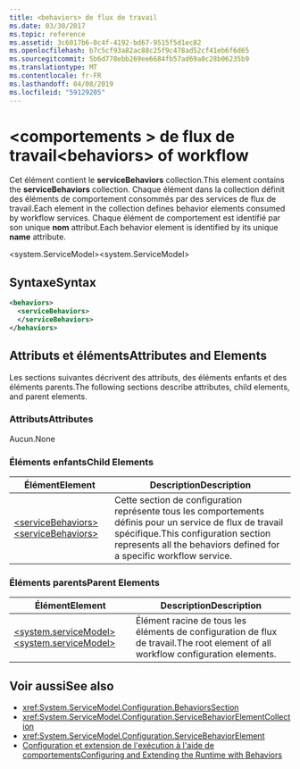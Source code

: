 ```yaml
---
title: <behaviors> de flux de travail
ms.date: 03/30/2017
ms.topic: reference
ms.assetid: 3c6017b6-0c4f-4192-bd67-9515f5d1ec82
ms.openlocfilehash: b7c5cf93a82ac88c25f9c478ad52cf41eb6f6d65
ms.sourcegitcommit: 5b6d778ebb269ee6684fb57ad69a8c28b06235b9
ms.translationtype: MT
ms.contentlocale: fr-FR
ms.lasthandoff: 04/08/2019
ms.locfileid: "59129205"
---
```

# <a name="behaviors-of-workflow"></a><span data-ttu-id="5622c-102">\<comportements > de flux de travail</span><span class="sxs-lookup"><span data-stu-id="5622c-102">\<behaviors> of workflow</span></span>
<span data-ttu-id="5622c-103">Cet élément contient le **serviceBehaviors** collection.</span><span class="sxs-lookup"><span data-stu-id="5622c-103">This element contains the **serviceBehaviors** collection.</span></span>  <span data-ttu-id="5622c-104">Chaque élément dans la collection définit des éléments de comportement consommés par des services de flux de travail.</span><span class="sxs-lookup"><span data-stu-id="5622c-104">Each element in the collection defines behavior elements consumed by workflow services.</span></span> <span data-ttu-id="5622c-105">Chaque élément de comportement est identifié par son unique **nom** attribut.</span><span class="sxs-lookup"><span data-stu-id="5622c-105">Each behavior element is identified by its unique **name** attribute.</span></span>  
  
 <span data-ttu-id="5622c-106">\<system.ServiceModel></span><span class="sxs-lookup"><span data-stu-id="5622c-106">\<system.ServiceModel></span></span>  
  
## <a name="syntax"></a><span data-ttu-id="5622c-107">Syntaxe</span><span class="sxs-lookup"><span data-stu-id="5622c-107">Syntax</span></span>  
  
```xml  
<behaviors>  
  <serviceBehaviors>  
  </serviceBehaviors>  
</behaviors>  
```  
  
## <a name="attributes-and-elements"></a><span data-ttu-id="5622c-108">Attributs et éléments</span><span class="sxs-lookup"><span data-stu-id="5622c-108">Attributes and Elements</span></span>  
 <span data-ttu-id="5622c-109">Les sections suivantes décrivent des attributs, des éléments enfants et des éléments parents.</span><span class="sxs-lookup"><span data-stu-id="5622c-109">The following sections describe attributes, child elements, and parent elements.</span></span>  
  
### <a name="attributes"></a><span data-ttu-id="5622c-110">Attributs</span><span class="sxs-lookup"><span data-stu-id="5622c-110">Attributes</span></span>  
 <span data-ttu-id="5622c-111">Aucun.</span><span class="sxs-lookup"><span data-stu-id="5622c-111">None</span></span>  
  
### <a name="child-elements"></a><span data-ttu-id="5622c-112">Éléments enfants</span><span class="sxs-lookup"><span data-stu-id="5622c-112">Child Elements</span></span>  
  
|<span data-ttu-id="5622c-113">Élément</span><span class="sxs-lookup"><span data-stu-id="5622c-113">Element</span></span>|<span data-ttu-id="5622c-114">Description</span><span class="sxs-lookup"><span data-stu-id="5622c-114">Description</span></span>|  
|-------------|-----------------|  
|[<span data-ttu-id="5622c-115">\<serviceBehaviors></span><span class="sxs-lookup"><span data-stu-id="5622c-115">\<serviceBehaviors></span></span>](../../../../../docs/framework/configure-apps/file-schema/windows-workflow-foundation/servicebehaviors-of-workflow.md)|<span data-ttu-id="5622c-116">Cette section de configuration représente tous les comportements définis pour un service de flux de travail spécifique.</span><span class="sxs-lookup"><span data-stu-id="5622c-116">This configuration section represents all the behaviors defined for a specific workflow service.</span></span>|  
  
### <a name="parent-elements"></a><span data-ttu-id="5622c-117">Éléments parents</span><span class="sxs-lookup"><span data-stu-id="5622c-117">Parent Elements</span></span>  
  
|<span data-ttu-id="5622c-118">Élément</span><span class="sxs-lookup"><span data-stu-id="5622c-118">Element</span></span>|<span data-ttu-id="5622c-119">Description</span><span class="sxs-lookup"><span data-stu-id="5622c-119">Description</span></span>|  
|-------------|-----------------|  
|[<span data-ttu-id="5622c-120">\<system.serviceModel></span><span class="sxs-lookup"><span data-stu-id="5622c-120">\<system.serviceModel></span></span>](../../../../../docs/framework/configure-apps/file-schema/wcf/system-servicemodel.md)|<span data-ttu-id="5622c-121">Élément racine de tous les éléments de configuration de flux de travail.</span><span class="sxs-lookup"><span data-stu-id="5622c-121">The root element of all workflow configuration elements.</span></span>|  
  
## <a name="see-also"></a><span data-ttu-id="5622c-122">Voir aussi</span><span class="sxs-lookup"><span data-stu-id="5622c-122">See also</span></span>

- <xref:System.ServiceModel.Configuration.BehaviorsSection>
- <xref:System.ServiceModel.Configuration.ServiceBehaviorElementCollection>
- <xref:System.ServiceModel.Configuration.ServiceBehaviorElement>
- [<span data-ttu-id="5622c-123">Configuration et extension de l'exécution à l'aide de comportements</span><span class="sxs-lookup"><span data-stu-id="5622c-123">Configuring and Extending the Runtime with Behaviors</span></span>](../../../../../docs/framework/wcf/extending/configuring-and-extending-the-runtime-with-behaviors.md)
